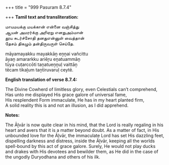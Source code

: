 +++
title = "999 Pasuram 8.7.4"

+++
**Tamil text and transliteration:**

மாயமயக்கு மயக்கான் என்னை வஞ்சித்து  
ஆயன் அமரர்க்கு அரிஏறு எனதுஅம்மான்  
தூய சுடர்ச்சோதி தனதுஎன்னுள் வைத்தான்  
தேசம் திகழும் தன்திருவருள் செய்தே.

māyamayakku mayakkāṉ eṉṉai vañcittu  
āyaṉ amararkku ariēṟu eṉatuammāṉ  
tūya cuṭarccōti taṉatueṉṉuḷ vaittāṉ  
tēcam tikaḻum taṉtiruvaruḷ ceytē.

**English translation of verse 8.7.4:**

The Divine Cowherd of limitless glory, even Celestials can’t comprehend,  
Has unto me displayed His grace galore of universal fame,  
His resplendent Form immaculate, He has in my heart planted firm,  
A solid reality this is and not an illusion, as I did apprehend.

**Notes:**

The Āḻvār is now quite clear in his mind, that the Lord is really regaling in his heart and avers that it is a matter beyond doubt. As a matter of fact, in His unbounded love for the Āḻvār, the immaculate Lord has set His dazzling feet, dispelling darkness and distress, inside the Āḻvār, keeping all the worlds spell-bound by this act of grace galore. Surely, He would not play ducks and drakes with His devotees and bewilder them, as He did in the case of the ungodly Duryodhana and others of his ilk.



